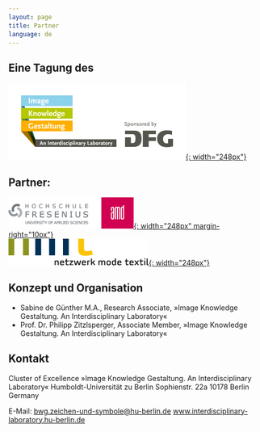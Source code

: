 ```yaml
---
layout: page
title: Partner
language: de
---
```


## Eine Tagung des

[![Logo Exzellenzcluster Bild Wissen Gestaltung](../images/bwg.png){: width="248px"}](https://www.interdisciplinary-laboratory.hu-berlin.de)

## Partner:

[![Logo Hochschule Fresenius AMD](../images/amd.png){: width="248px" margin-right="10px"}](http://www.amdnet.de) <br />[![Logo Netzwerk Mode Textil](../images/nmt.png){: width="248px"}](http://www.netzwerk-mode-textil.de)

## Konzept und Organisation

- Sabine de Günther M.A., Research Associate, »Image Knowledge Gestaltung. An Interdisciplinary Laboratory«
- Prof. Dr. Philipp Zitzlsperger, Associate Member, »Image Knowledge Gestaltung. An Interdisciplinary Laboratory«


## Kontakt

Cluster of Excellence »Image Knowledge Gestaltung. An Interdisciplinary Laboratory«
Humboldt-Universität zu Berlin
Sophienstr. 22a
10178 Berlin
Germany

E-Mail: bwg.zeichen-und-symbole@hu-berlin.de
www.interdisciplinary-laboratory.hu-berlin.de
